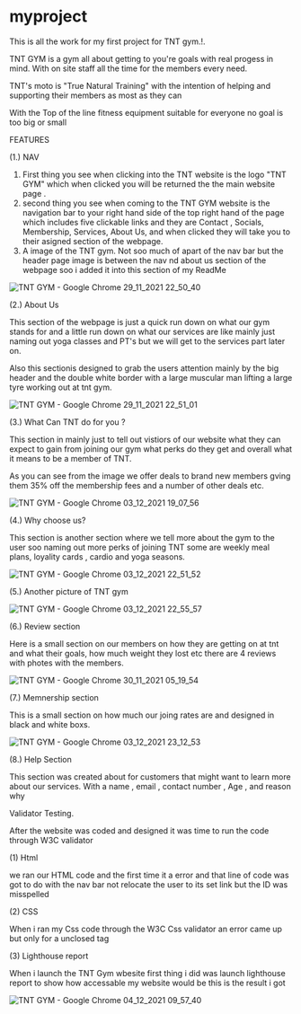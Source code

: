 # myproject
This is all the work for my first project for TNT gym.!.

TNT GYM is a gym all about getting to you're goals with real progess in mind. With on site staff all the time for the members every need.

TNT's moto is "True Natural Training" with the intention of helping and supporting their members as most as they can 

With the Top of the line fitness equipment suitable for everyone no goal is too big or small 


FEATURES


(1.) NAV

1. First thing you see when clicking into the TNT website is the logo "TNT GYM"  which when clicked you will be returned the the main website page .
2. second thing you see when coming to the TNT GYM website is the navigation bar to your right hand side of the top right hand of the page which
includes five clickable links and they are Contact , Socials, Membership, Services, About Us, and when clicked they will take you to their asigned
section of the webpage.
3. A image of the TNT gym. Not soo much of apart of the nav bar but the header page image is between the nav nd about us section of the webpage soo
i added it into this section of my ReadMe

![TNT GYM - Google Chrome 29_11_2021 22_50_40](https://user-images.githubusercontent.com/84808153/144473027-7ded9e23-25db-469f-9c45-256e7bff4f79.png)



(2.) About Us

This section of the webpage is just a quick run down on what our gym stands for and a little run down on what our services are like mainly just naming out yoga classes and PT's
but we will get to the services part later on.

Also this sectionis designed to grab the users attention mainly by the big header and the double white border with a large muscular man lifting a large tyre working out at tnt gym.


![TNT GYM - Google Chrome 29_11_2021 22_51_01](https://user-images.githubusercontent.com/84808153/144475631-89ccafe2-b72f-4319-8026-36308a6b517e.png)


(3.) What Can TNT do for you ?

This section in mainly just to tell out vistiors of our website what they can expect to gain from joining our gym what perks do they get and overall what it means to be a member 
of TNT.

As you can see from the image we offer deals to brand new members gving them 35% off the membership fees and a number of other deals etc.


![TNT GYM - Google Chrome 03_12_2021 19_07_56](https://user-images.githubusercontent.com/84808153/144660351-164ecd16-dc32-4f50-b6b6-8f76cebba908.png)



(4.) Why choose us?

This section is another section where we tell more about the gym to the user soo naming out more perks of joining TNT some are weekly meal plans, loyality cards , cardio and yoga seasons.



![TNT GYM - Google Chrome 03_12_2021 22_51_52](https://user-images.githubusercontent.com/84808153/144683071-e4282942-60da-4a14-8ca7-8632f5c1369f.png)


(5.) Another picture of TNT gym


![TNT GYM - Google Chrome 03_12_2021 22_55_57](https://user-images.githubusercontent.com/84808153/144683434-a0903797-ab03-480a-99c6-1a5e94567e3e.png)



(6.) Review section 

Here  is a small section on our members on how they are getting on at tnt and what their goals, how much weight they lost etc
there are 4 reviews with photes with the members.

![TNT GYM - Google Chrome 30_11_2021 05_19_54](https://user-images.githubusercontent.com/84808153/144685152-4c4fc88e-c4ce-4104-b280-dc0b4acea6c8.png)


(7.) Memnership section

This is a small section on how much our joing rates are and designed in black and white boxs.

![TNT GYM - Google Chrome 03_12_2021 23_12_53](https://user-images.githubusercontent.com/84808153/144685936-387251bb-fc62-4849-a8c9-443d7330f4ce.png)

(8.) Help Section 

This section was created about for customers that might want to learn more about our services.
With a name , email , contact number , Age  , and reason why 

<!--Add help section image-->


Validator Testing.

After the website was coded and designed it was time to run the code through W3C validator

(1) Html

we ran our HTML code and the first time it a error and that line of code was got to do with the nav bar not relocate the user to its set link but the ID was misspelled

(2) CSS

When i ran my Css code through the W3C Css validator an error came up but only for a unclosed tag

(3) Lighthouse report

When i launch the TNT Gym wbesite first thing i did was launch lighthouse report to show how accessable my website would be this is the result i got 

![TNT GYM - Google Chrome 04_12_2021 09_57_40](https://user-images.githubusercontent.com/84808153/144706460-2a71a323-1574-4def-bb75-2ae59bc9f06c.png)






















